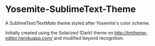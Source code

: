 Yosemite-SublimeText-Theme
==========================

A SublimeText/TextMate theme styled after Yosemite's color scheme.

Initially created using the Solarized (Dark) theme on http://tmtheme-editor.herokuapp.com/ and modified beyond recognition.
